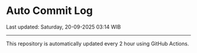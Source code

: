 # Auto Commit Log

Last updated: Saturday, 20-09-2025 03:14 WIB

---

This repository is automatically updated every 2 hour using GitHub Actions.
